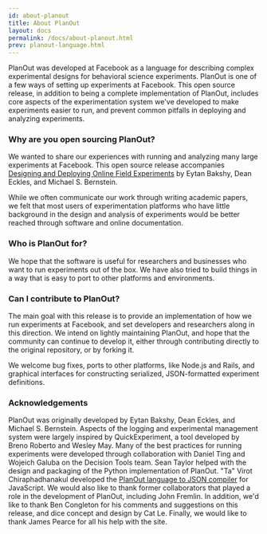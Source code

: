 ```yaml
---
id: about-planout
title: About PlanOut
layout: docs
permalink: /docs/about-planout.html
prev: planout-language.html
---
```


PlanOut was developed at Facebook as a language for describing complex
experimental designs for behavioral science experiments.
PlanOut is one of a few ways of setting up experiments at Facebook.
This open source release, in addition to being a complete implementation of
PlanOut, includes core aspects of the experimentation system we've developed
to make experiments easier to run, and prevent common pitfalls in deploying and
analyzing experiments.

### Why are you open sourcing PlanOut?
We wanted to share our experiences with running and analyzing
many large experiments at Facebook. This open source release accompanies
[Designing and Deploying Online Field Experiments](https://www.facebook.com/download/255785951270811/planout.pdf) by Eytan Bakshy, Dean Eckles,
and Michael S. Bernstein.

While we often communicate our work through writing academic papers,
we felt that most users of experimentation platforms who have little
background in the design and analysis of experiments would be better
reached through software and online documentation.


### Who is PlanOut for?
We hope that the software is useful for researchers and businesses who
want to run experiments out of the box. We have also tried to build things in a
way that is easy to port to other platforms and environments.

### Can I contribute to PlanOut?
The main goal with this release is to provide an implementation of how we
run experiments at Facebook, and set developers and researchers along in this
direction. We intend on lightly maintaining PlanOut, and hope that the
community can continue to develop it, either through contributing directly to
the original repository, or by forking it.

We welcome bug fixes, ports to other platforms, like Node.js and Rails,
and graphical interfaces for constructing serialized,
JSON-formatted experiment definitions.

### Acknowledgements
PlanOut was originally developed by Eytan Bakshy, Dean Eckles, and Michael S.
Bernstein. Aspects of the logging and experimental management system were largely
inspired by QuickExperiment, a tool developed by Breno Roberto and Wesley May.
Many of the best practices for running experiments were developed through
collaboration with Daniel Ting and Wojeich Galuba on the Decision Tools team.
Sean Taylor helped with the design and packaging of the Python implementation
of PlanOut. "Ta" Virot Chiraphadhanakul developed the [PlanOut language to JSON
compiler](http://facebook.github.io/planout/demo/planout-compiler.html) for
JavaScript. We would also like to thank former collaborators that
played a role in the development of PlanOut, including John Fremlin.
In addition, we'd like to thank Ben Congleton for his comments and
suggestions on this release, and dice concept and design by Cat Le.
 Finally, we would like to thank James Pearce for all his help with the site.
